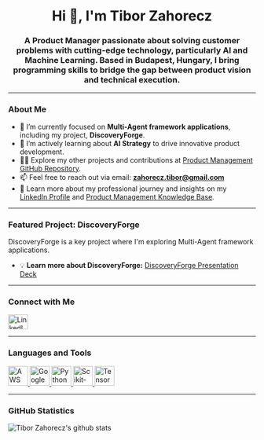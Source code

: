 <h1 align="center">Hi 👋, I'm Tibor Zahorecz</h1>
<h3 align="center">A Product Manager passionate about solving customer problems with cutting-edge technology, particularly AI and Machine Learning. Based in Budapest, Hungary, I bring programming skills to bridge the gap between product vision and technical execution.</h3>

---

### About Me

- 🔭 I’m currently focused on **Multi-Agent framework applications**, including my project, **DiscoveryForge**.
- 🌱 I’m actively learning about **AI Strategy** to drive innovative product development.
- 👨‍💻 Explore my other projects and contributions at [Product Management GitHub Repository](https://github.com/ZahoreczTibor/product_management).
- 📫 Feel free to reach out via email: **zahorecz.tibor@gmail.com**
- 📄 Learn more about my professional journey and insights on my [LinkedIn Profile](https://www.linkedin.com/in/tzahorecz/) and [Product Management Knowledge Base](https://zahorecz-tibor.gitbook.io/product-management/).

---

### Featured Project: DiscoveryForge

DiscoveryForge is a key project where I'm exploring Multi-Agent framework applications.

- 💡 **Learn more about DiscoveryForge:** [DiscoveryForge Presentation Deck](https://docs.google.com/presentation/d/1Ur51yUr15w0WEXUMNSSNBJSlDC4Dj1tVk-NwuubVGqY/edit?usp=sharing)

---

### Connect with Me

<p align="left">
<a href="https://linkedin.com/in/tzahorecz" target="blank"><img align="center" src="https://cdn.jsdelivr.net/npm/simple-icons@latest/icons/linkedin.svg" alt="LinkedIn" height="30" width="40" /></a>
</p>

---

### Languages and Tools

<p align="left"> 
<a href="https://aws.amazon.com" target="_blank"> <img src="https://cdn.jsdelivr.net/gh/devicons/devicon/icons/amazonwebservices/amazonwebservices-original-wordmark.svg" alt="AWS" width="40" height="40"/> </a> 
<a href="https://cloud.google.com" target="_blank"> <img src="https://www.vectorlogo.zone/logos/google_cloud/google_cloud-icon.svg" alt="Google Cloud Platform" width="40" height="40"/> </a> 
<a href="https://www.python.org" target="_blank"> <img src="https://cdn.jsdelivr.net/gh/devicons/devicon/icons/python/python-original.svg" alt="Python" width="40" height="40"/> </a> 
<a href="https://scikit-learn.org/" target="_blank"> <img src="https://upload.wikimedia.org/wikipedia/commons/0/05/Scikit_learn_logo_small.svg" alt="Scikit-learn" width="40" height="40"/> </a> 
<a href="https://www.tensorflow.org" target="_blank"> <img src="https://www.vectorlogo.zone/logos/tensorflow/tensorflow-icon.svg" alt="TensorFlow" width="40" height="40"/> </a> 
</p>

---

### GitHub Statistics

![Tibor Zahorecz's github stats](https://github-readme-stats.vercel.app/api?username=ZahoreczTibor&show_icons=true&theme=dark)
